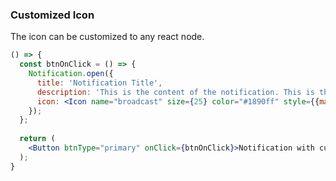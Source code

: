 <demo>

### Customized Icon

The icon can be customized to any react node.

```jsx live
() => {
  const btnOnClick = () => {
    Notification.open({
      title: 'Notification Title',
      description: 'This is the content of the notification. This is the content of the notification.',
      icon: <Icon name="broadcast" size={25} color="#1890ff" style={{marginRight: 15}}/>
    });
  };
  
  return (
    <Button btnType="primary" onClick={btnOnClick}>Notification with customised icon</Button>
  );
}
```

</demo>

